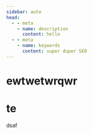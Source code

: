 ```yaml
---
sidebar: auto
head:
  - - meta
    - name: description
      content: hello
  - - meta
    - name: keywords
      content: super duper SEO
---
```

# ewtwetwrqwr

# te
dsaf